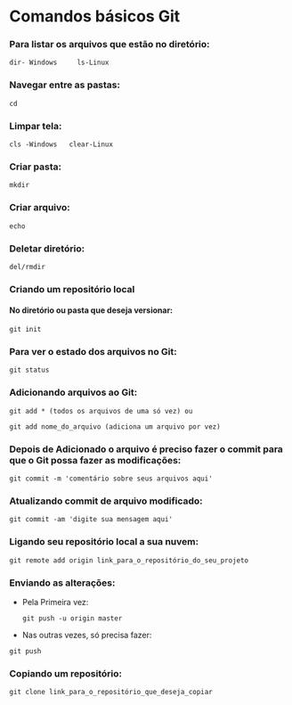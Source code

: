 # Comandos básicos Git

### Para listar os arquivos que estão no diretório:

```
dir- Windows     ls-Linux
```

### Navegar entre as pastas:

```
cd
```

### Limpar tela:

```
cls -Windows   clear-Linux
```

### Criar pasta:

```
mkdir
```

### Criar arquivo:

```
echo
```

### Deletar diretório:

```
del/rmdir
```

### Criando um repositório local

#### No diretório ou pasta que deseja versionar:

```
git init
```

### Para ver o estado dos arquivos no Git:

```
git status
```

### Adicionando arquivos ao Git:

```
git add * (todos os arquivos de uma só vez) ou
```

```
git add nome_do_arquivo (adiciona um arquivo por vez)
```

### Depois de Adicionado o arquivo é preciso fazer o commit  para que o Git possa fazer as modificações:

```
git commit -m 'comentário sobre seus arquivos aqui'
```

### Atualizando commit de arquivo modificado:

```
git commit -am 'digite sua mensagem aqui'
```

### Ligando seu repositório local a sua nuvem:

```
git remote add origin link_para_o_repositório_do_seu_projeto
```

### Enviando as alterações:

* Pela Primeira vez:

  ```
  git push -u origin master
  ```

* Nas outras vezes, só precisa fazer:

```
git push
```

### Copiando um repositório:

```
git clone link_para_o_repositório_que_deseja_copiar
```

### 
